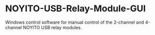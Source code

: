 # NOYITO-USB-Relay-Module-GUI
Windows control software for manual control of the 2-channel and 4-channel NOYITO USB relay modules.
